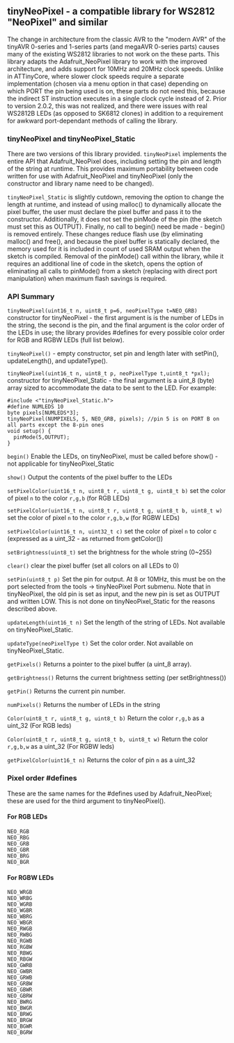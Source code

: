 ## tinyNeoPixel - a compatible library for WS2812 "NeoPixel" and similar

The change in architecture from the classic AVR to the "modern AVR" of the tinyAVR 0-series and 1-series parts (and megaAVR 0-series parts) causes many of the existing WS2812 libraries to not work on the these parts. This library adapts the Adafruit_NeoPixel library to work with the improved architecture, and adds support for 10MHz and 20MHz clock speeds. Unlike in ATTinyCore, where slower clock speeds require a separate implementation (chosen via a menu option in that case) depending on which PORT the pin being used is on, these parts do not need this, because the indirect ST instruction executes in a single clock cycle instead of 2. Prior to version 2.0.2, this was not realized, and there were issues with real WS2812B LEDs (as opposed to SK6812 clones) in addition to a requirement for awkward port-dependant methods of calling the library.

### tinyNeoPixel and tinyNeoPixel_Static
There are two versions of this library provided. `tinyNeoPixel` implements the entire API that Adafruit_NeoPixel does, including setting the pin and length of the string at runtime. This provides maximum portability between code written for use with Adafruit_NeoPixel and tinyNeoPixel (only the constructor and library name need to be changed).

`tinyNeoPixel_Static` is slightly cutdown, removing the option to change the length at runtime, and instead of using malloc() to dynamically allocate the pixel buffer, the user must declare the pixel buffer and pass it to the constructor. Additionally, it does not set the pinMode of the pin (the sketch must set this as OUTPUT). Finally, no call to begin() need be made - begin() is removed entirely. These changes reduce flash use (by eliminating malloc() and free(), and because the pixel buffer is statically declared, the memory used for it is included in count of used SRAM output when the sketch is compiled. Removal of the pinMode() call within the library, while it requires an additional line of code in the sketch, opens the option of eliminating all calls to pinMode() from a sketch (replacing with direct port manipulation) when maximum flash savings is required.

### API Summary


`tinyNeoPixel(uint16_t n, uint8_t p=6, neoPixelType t=NEO_GRB)` constructor for tinyNeoPixel - the first argument is is the number of LEDs in the string, the second is the pin, and the final argument is the color order of the LEDs in use; the library provides #defines for every possible color order for RGB and RGBW LEDs (full list below).

`tinyNeoPixel()` - empty constructor, set pin and length later with setPin(), updateLength(), and updateType().

`tinyNeoPixel(uint16_t n, uint8_t p, neoPixelType t,uint8_t *pxl);` constructor for tinyNeoPixel_Static - the final argument is a uint_8 (byte) array sized to accommodate the data to be sent to the LED. For example:


    #include <"tinyNeoPixel_Static.h">
    #define NUMLEDS 10
    byte pixels[NUMLEDS*3];
    tinyNeoPixel(NUMPIXELS, 5, NEO_GRB, pixels); //pin 5 is on PORT B on all parts except the 8-pin ones
    void setup() {
      pinMode(5,OUTPUT);
    }


`begin()` Enable the LEDs, on tinyNeoPixel, must be called before show() - not applicable for tinyNeoPixel_Static

`show()` Output the contents of the pixel buffer to the LEDs

`setPixelColor(uint16_t n, uint8_t r, uint8_t g, uint8_t b)` set the color of pixel `n` to the color `r,g,b` (for RGB LEDs)

`setPixelColor(uint16_t n, uint8_t r, uint8_t g, uint8_t b, uint8_t w)` set the color of pixel `n` to the color `r,g,b,w` (for RGBW LEDs)

`setPixelColor(uint16_t n, uint32_t c)` set the color of pixel `n` to color c (expressed as a uint_32 - as returned from getColor())

`setBrightness(uint8_t)` set the brightness for the whole string (0~255)

`clear()` clear the pixel buffer (set all colors on all LEDs to 0)

`setPin(uint8_t p)` Set the pin for output. At 8 or 10MHz, this must be on the port selected from the tools -> tinyNeoPixel Port submenu. Note that in tinyNeoPixel, the old pin is set as input, and the new pin is set as OUTPUT and written LOW. This is not done on tinyNeoPixel_Static for the reasons described above.

`updateLength(uint16_t n)` Set the length of the string of LEDs. Not available on tinyNeoPixel_Static.

`updateType(neoPixelType t)` Set the color order. Not available on tinyNeoPixel_Static.

`getPixels()` Returns a pointer to the pixel buffer (a uint_8 array).

`getBrightness()` Returns the current brightness setting (per setBrightness())

`getPin()` Returns the current pin number.

`numPixels()` Returns the number of LEDs in the string

`Color(uint8_t r, uint8_t g, uint8_t b)` Return the color `r,g,b` as a uint_32 (For RGB leds)

`Color(uint8_t r, uint8_t g, uint8_t b, uint8_t w)` Return the color `r,g,b,w` as a uint_32 (For RGBW leds)

`getPixelColor(uint16_t n)` Returns the color of pin `n` as a uint_32

### Pixel order #defines
These are the same names for the #defines used by Adafruit_NeoPixel; these are used for the third argument to tinyNeoPixel().

#### For RGB LEDs
    NEO_RGB
    NEO_RBG
    NEO_GRB
    NEO_GBR
    NEO_BRG
    NEO_BGR

#### For RGBW LEDs
    NEO_WRGB
    NEO_WRBG
    NEO_WGRB
    NEO_WGBR
    NEO_WBRG
    NEO_WBGR
    NEO_RWGB
    NEO_RWBG
    NEO_RGWB
    NEO_RGBW
    NEO_RBWG
    NEO_RBGW
    NEO_GWRB
    NEO_GWBR
    NEO_GRWB
    NEO_GRBW
    NEO_GBWR
    NEO_GBRW
    NEO_BWRG
    NEO_BWGR
    NEO_BRWG
    NEO_BRGW
    NEO_BGWR
    NEO_BGRW
